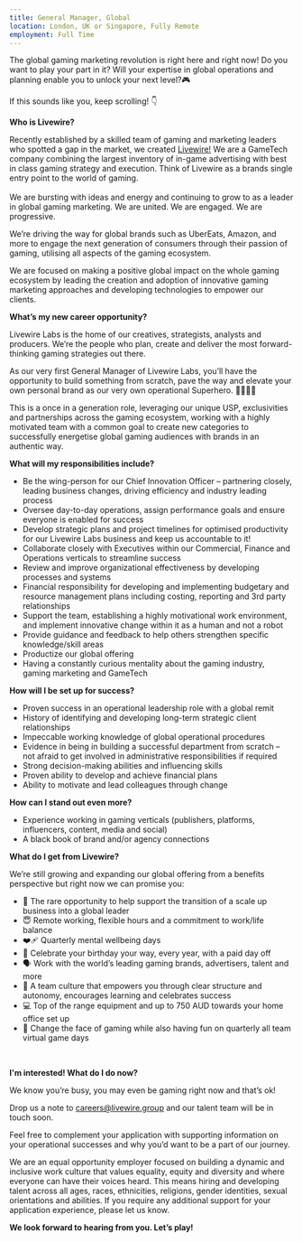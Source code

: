 ```yaml
---
title: General Manager, Global
location: London, UK or Singapore, Fully Remote
employment: Full Time
---
```

<!--StartFragment-->

The global gaming marketing revolution is right here and right now! Do you want to play your part in it? Will your expertise in global operations and planning enable you to unlock your next level?🎮 

If this sounds like you, keep scrolling! 👇 

**Who is Livewire?** 

Recently established by a skilled team of gaming and marketing leaders who spotted a gap in the market, we created [Livewire!](https://livewire.group/) We are a GameTech company combining the largest inventory of in-game advertising with best in class gaming strategy and execution. Think of Livewire as a brands single entry point to the world of gaming.  \
 \
We are bursting with ideas and energy and continuing to grow to as a leader in global gaming marketing. We are united. We are engaged. We are progressive. 

We’re driving the way for global brands such as UberEats, Amazon, and more to engage the next generation of consumers through their passion of gaming, utilising all aspects of the gaming ecosystem.  

We are focused on making a positive global impact on the whole gaming ecosystem by leading the creation and adoption of innovative gaming marketing approaches and developing technologies to empower our clients. 



**What’s my new career opportunity?** 

Livewire Labs is the home of our creatives, strategists, analysts and producers. We’re the people who plan, create and deliver the most forward-thinking gaming strategies out there.  

As our very first General Manager of Livewire Labs, you’ll have the opportunity to build something from scratch, pave the way and elevate your own personal brand as our very own operational Superhero. 🦸‍♂️🦸‍♀️  

This is a once in a generation role, leveraging our unique USP, exclusivities and partnerships across the gaming ecosystem, working with a highly motivated team with a common goal to create new categories to successfully energetise global gaming audiences with brands in an authentic way. 



**What will my responsibilities include?** 

* Be the wing-person for our Chief Innovation Officer – partnering closely, leading business changes, driving efficiency and industry leading process   
* Oversee day-to-day operations, assign performance goals and ensure everyone is enabled for success  
* Develop strategic plans and project timelines for optimised productivity for our Livewire Labs business and keep us accountable to it!  
* Collaborate closely with Executives within our Commercial, Finance and Operations verticals to streamline success  
* Review and improve organizational effectiveness by developing processes and systems   
* Financial responsibility for developing and implementing budgetary and resource management plans including costing, reporting and 3rd party relationships  
* Support the team, establishing a highly motivational work environment, and implement innovative change within it as a human and not a robot  
* Provide guidance and feedback to help others strengthen specific knowledge/skill areas  
* Productize our global offering   
* Having a constantly curious mentality about the gaming industry, gaming marketing and GameTech 



**How will I be set up for success?** 

* Proven success in an operational leadership role with a global remit  
* History of identifying and developing long-term strategic client relationships   
* Impeccable working knowledge of global operational procedures  
* Evidence in being in building a successful department from scratch – not afraid to get involved in administrative responsibilities if required  
* Strong decision-making abilities and influencing skills  
* Proven ability to develop and achieve financial plans  
* Ability to motivate and lead colleagues through change  

**How can I stand out even more?** 

* Experience working in gaming verticals (publishers, platforms, influencers, content, media and social) 
* A black book of brand and/or agency connections    



**What do I get from Livewire?** 

We’re still growing and expanding our global offering from a benefits perspective but right now we can promise you: 

* 🚀 The rare opportunity to help support the transition of a scale up business into a global leader 
* 😇 Remote working, flexible hours and a commitment to work/life balance 
* ❤️‍🩹 Quarterly mental wellbeing days 
* 🎂 Celebrate your birthday your way, every year, with a paid day off 
* 🗣 Work with the world’s leading gaming brands, advertisers, talent and more 
* 💪 A team culture that empowers you through clear structure and autonomy, encourages learning and celebrates success 
* 💻 Top of the range equipment and up to 750 AUD towards your home office set up 
* 👾 Change the face of gaming while also having fun on quarterly all team virtual game days 

 

**I'm interested! What do I do now?**

We know you’re busy, you may even be gaming right now and that’s ok! 

Drop us a note to [careers@livewire.group](mailto:careers@livewire.group) and our talent team will be in touch soon. 

Feel free to complement your application with supporting information on your operational successes and why you’d want to be a part of our journey. 

We are an equal opportunity employer focused on building a dynamic and inclusive work culture that values equality, equity and diversity and where everyone can have their voices heard. This means hiring and developing talent across all ages, races, ethnicities, religions, gender identities, sexual orientations and abilities. If you require any additional support for your application experience, please let us know. 

**We look forward to hearing from you. Let’s play!** 

<!--EndFragment-->